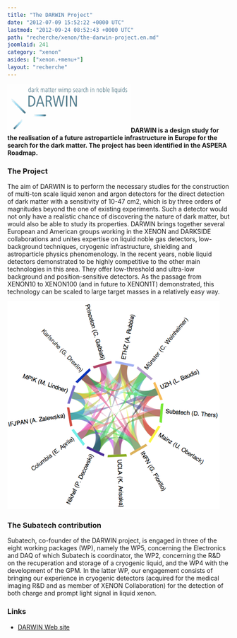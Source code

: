 ```yaml
---
title: "The DARWIN Project"
date: "2012-07-09 15:52:22 +0000 UTC"
lastmod: "2012-09-24 08:52:43 +0000 UTC"
path: "recherche/xenon/the-darwin-project.en.md"
joomlaid: 241
category: "xenon"
asides: ["xenon.+menu+"]
layout: "recherche"
---
```

**![DARWIN Logo](images/DARWINLogo.gif)DARWIN is a design study for the realisation of a future astroparticle infrastructure in Europe for the search for the dark matter. The project has been identified in the ASPERA Roadmap.**

### The Project

The aim of DARWIN is to perform the necessary studies for the construction of multi-ton scale liquid xenon and argon detectors for the direct detection of dark matter with a sensitivity of 10\-47 cm2, which is by three orders of magnitudes beyond the one of existing experiments. Such a detector would not only have a realistic chance of discovering the nature of dark matter, but would also be able to study its properties. DARWIN brings together several European and American groups working in the XENON and DARKSIDE collaborations and unites expertise on liquid noble gas detectors, low-background techniques, cryogenic infrastructure, shielding and astroparticle physics phenomenology. In the recent years, noble liquid detectors demonstrated to be highly competitive to the other main technologies in this area. They offer low-threshold and ultra-low background and position-sensitive detectors. As the passage from XENON10 to XENON100 (and in future to XENON1T) demonstrated, this technology can be scaled to large target masses in a relatively easy way.

![DARWIN Connections](images/DARWINConnections.png)

### The Subatech contribution

Subatech, co-founder of the DARWIN project, is engaged in three of the eight working packages (WP), namely the WP5, concerning the Electronics and DAQ of which Subatech is coordinator, the WP2, concerning the R&D on the recuperation and storage of a cryogenic liquid, and the WP4 with the development of the GPM. In the latter WP, our engagement consists of bringing our experience in cryogenic detectors (acquired for the medical imaging R&D and as member of XENON Collaboration) for the detection of both charge and prompt light signal in liquid xenon.

### Links

*   [DARWIN Web site](http://darwin.physik.uzh.ch/index.html)
